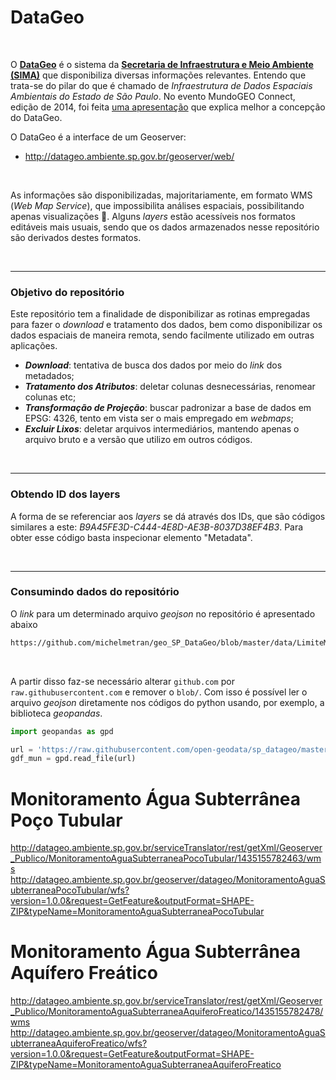 # DataGeo

<br>

O [**DataGeo**](http://datageo.ambiente.sp.gov.br/) é o sistema da [**Secretaria de Infraestrutura e Meio Ambiente (SIMA)**](https://www.infraestruturameioambiente.sp.gov.br) que disponibiliza diversas informações relevantes. Entendo que trata-se do pilar do que é chamado de *Infraestrutura de Dados Espaciais Ambientais do Estado de São Paulo*. No evento MundoGEO Connect, edição de 2014, foi feita [uma apresentação](https://mundogeoconnect.com/2014/arquivos/palestras/9_mai-a-arlete-ohata.pdf) que explica melhor a concepção do DataGeo.

O DataGeo é a interface de um Geoserver:
- http://datageo.ambiente.sp.gov.br/geoserver/web/

<br>

As informações são disponibilizadas, majoritariamente, em formato WMS (*Web Map Service*), que impossibilita análises espaciais, possibilitando apenas visualizações :poop:. Alguns *layers* estão acessíveis nos formatos editáveis mais usuais, sendo que os dados armazenados nesse repositório são derivados destes formatos.

<br>

----

### Objetivo do repositório

Este repositório tem a finalidade de disponibilizar as rotinas empregadas para fazer o *download* e tratamento dos dados, bem como disponibilizar os dados espaciais de maneira remota, sendo facilmente utilizado em outras aplicações.

- ***Download***: tentativa de busca dos dados por meio do *link* dos metadados;
- ***Tratamento dos Atributos***: deletar colunas desnecessárias, renomear colunas etc;
- ***Transformação de Projeção***: buscar padronizar a base de dados em EPSG: 4326, tento em vista ser o mais empregado em *webmaps*;
- ***Excluir Lixos***: deletar arquivos intermediários, mantendo apenas o arquivo bruto e a versão que utilizo em outros códigos.

<br>

----

### Obtendo ID dos layers

A forma de se referenciar aos *layers* se dá através dos IDs, que são códigos similares a este: *B9A45FE3D-C444-4E8D-AE3B-8037D38EF4B3*.
Para obter esse código basta inspecionar elemento "Metadata".

<br>

----

### Consumindo dados do repositório

O *link* para um determinado arquivo *geojson* no repositório é apresentado abaixo

```bash
https://github.com/michelmetran/geo_SP_DataGeo/blob/master/data/LimiteMunicipal.geojson
```

<br>

A partir disso faz-se necessário alterar `github.com` por `raw.githubusercontent.com` e remover o `blob/`. Com isso é possível ler o arquivo *geojson* diretamente nos códigos do python usando, por exemplo, a biblioteca *geopandas*.

```python
import geopandas as gpd

url = 'https://raw.githubusercontent.com/open-geodata/sp_datageo/master/data/LimiteMunicipal.geojson'
gdf_mun = gpd.read_file(url)
```





# Monitoramento Água Subterrânea Poço Tubular
http://datageo.ambiente.sp.gov.br/serviceTranslator/rest/getXml/Geoserver_Publico/MonitoramentoAguaSubterraneaPocoTubular/1435155782463/wms
http://datageo.ambiente.sp.gov.br/geoserver/datageo/MonitoramentoAguaSubterraneaPocoTubular/wfs?version=1.0.0&request=GetFeature&outputFormat=SHAPE-ZIP&typeName=MonitoramentoAguaSubterraneaPocoTubular

# Monitoramento Água Subterrânea Aquífero Freático
http://datageo.ambiente.sp.gov.br/serviceTranslator/rest/getXml/Geoserver_Publico/MonitoramentoAguaSubterraneaAquiferoFreatico/1435155782478/wms
http://datageo.ambiente.sp.gov.br/geoserver/datageo/MonitoramentoAguaSubterraneaAquiferoFreatico/wfs?version=1.0.0&request=GetFeature&outputFormat=SHAPE-ZIP&typeName=MonitoramentoAguaSubterraneaAquiferoFreatico







